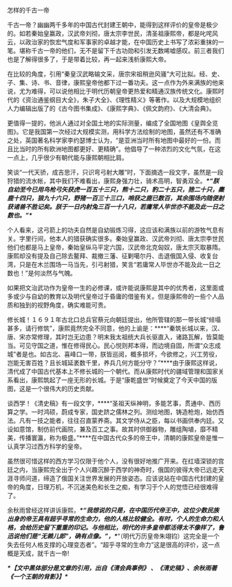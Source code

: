 怎样的千古一帝

千古一帝？幽幽两千多年的中国古代封建王朝中，能得到这样评价的皇帝是极少的。如若秦始皇赢政，汉武帝刘彻，唐太宗李世民，清圣祖康熙帝，都是叱咤风云，以政治家的恢宏气度和军事家的卓越才能，在中国历史上书写了浓彩重抹的一笔。堪称千古一帝的他们，无不是留下千古功勋和引发无数唏嘘感叹。前三者我们也是了解得很多了，于是带着比较，再一起来浅析康熙大帝。



在比较的角度，引用“秦皇汉武略输文采，唐宗宋祖稍逊风骚”大可比拟。经、史、子、集、诗、书、音律，康熙皇帝他都下过一番功夫。这一点作为外来满族的他来说，尤为难得，可以说他相比于明代历朝皇帝更热爱和精通汉族传统文化。康熙时代的《资治通鉴纲目大全》，朱子大全》、《理性精义》等著作。以及大规模地组织人力编辑出版了的《古今图书集成》、《康熙字典》、《佩文韵府》、《大清会典》。

更值得一提的，他派人通过对全国土地的实际测量，编成了全国地图《皇舆全览图》。它是我国第一次经过大规模实测，用科学方法绘制的地图，虽然还有不准确之处，英国著名科学家李约瑟博士认为，“是亚洲当时所有地图中最好的一份。而且比当时的所有欧洲地图都更好、更精确”。他倡导了一种浓烈的文化气氛，在这一点上，几乎很少有朝代能与康熙朝相比肩。



笑谈“一代天骄，成吉思汗，只识弯弓射大雕”时，下面摘选一段文字，虽然是一段狩猎的流水帐，其中我们不难看出，康熙身强力壮，骑术高明，智勇双全。***\*“朕自幼至今已用鸟枪弓矢获虎一百五十三只，熊十二只，豹二十五只，猞二十只，麋鹿十四只，狼九十六只，野猪一百三十三口，哨获之鹿已数百，其余围场内随便射获诸兽不胜记矣。朕于一日内射兔三百一十八只，若庸常人毕世亦不能及此一日之数也。”\****

个人看来，这弓箭上的功夫自然是自幼锻炼习得，这应该和满族以前的游牧气息有关。字里行间，他本人的猎获确实很多。秦始皇赢政、汉武帝刘彻、唐太宗李世民他们也都是马上皇帝，秦始皇纵马平定六国，汉武帝北克匈奴，唐太宗灭取暴隋。康熙却没有提及自己除去鳌拜、裁撤三藩、征剿噶尔丹、击退俄国入侵、收复台湾，只是在木兰围场一马当先，引弓射猎，笑言“若庸常人毕世亦不能及此一日之数也！”是何淡然与气魄。

  如果把文治武功作为皇帝一生的必修课，或许能说康熙是其中的优秀者，这里面或多或少与自幼的教育以及明代皇帝过于昏庸的借鉴有关。但是康熙帝的一些个人品质和独到的视野角度，确实难能可贵。

 

  修长城！１６９１年古北口总兵官蔡元向朝廷提出，他所管辖的那一带长城“倾塌甚多，请行修筑”，康熙竟然完全不同意，他的上谕是：***\*“秦筑长城以来，汉、唐、宋亦常修理，其时岂无边患？明末我太祖统大兵长驱直入，诸路瓦解，皆莫能当。可见守国之道，惟在修得民心。民心悦则邦本得，而边境自固，所谓“众志成城”者是也。如古北、喜峰口一带，朕皆巡阅，概多损坏，今欲修之，兴工劳役，岂能无害百姓？且长城延袤数千里，养兵几何方能分守？”\****由于康熙这样说，清代成了中国古代基本上不修长城的一个朝代。而从康熙时代的疆域管理和国家关系看出，康熙筑起了一座无形的长城。于是“康乾盛世”时候奠定了今天中国的版图，这是一个很伟大的历史贡献。

 

谈西学！《清史稿》有一段文字，***\*“圣祖天纵神明，多能艺事，贯通中、西历算之学。一时鸿硕，蔚成专家，国史跻之儒林之列。测绘地图，铸造枪炮，始仿西法。凡有一技之能者，往往召直蒙养斋。其文学侍从之臣，每以书画供奉内廷。又设如意馆，制仿前代画院，兼及百工之事。故其时供御器物，雕组陶埴，靡不精美，传播寰瀛，称为极盛。”\****在中国古代众多的帝王中，清朝的康熙皇帝是惟一认真学习过西方科学的皇帝。

虽然很可惜这样的西方学习仅限于他个人，没有很好地推广开来。在红墙深锁的宫廷之内，当康熙完全出于个人兴趣沉醉于西学的神奇时，俄国的彼得大帝已远走天涯寻师问道，缔造了俄国关注世界发展的开放姿态。应该说站在中国古代封建的皇帝的角度，日理万机，不沉迷美色和长生之痴，有学习于个人的觉悟已经很难得了。

 

余秋雨曾经这样讲诉康熙，***\*“我想说的只是，在中国历代帝王中，这位少数民族出身的帝王具有超乎寻常的生命力，他的人格比较健全。有时，个人的生命力和人格，会给历史留下重重的印记。与他相比，明代的许多皇帝都活得太不像样了，鲁迅说他们是“无赖儿郎”，确有点像。”，\****“（明代万历皇帝朱翊钧）这完全是一个失去任何人格支撑的心理变态者”。“超乎寻常的生命力”这是很高的评价，这一点概是天成，就千古一帝!

 

***\*【文中黑体部分是文章的引用，出自《清会典事例》 、《清史稿》、余秋雨著《一个王朝的背影》】\****

 

 
